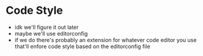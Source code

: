 # Code Style

- idk we'll figure it out later
- maybe we'll use editorconfig
- if we do there's probably an extension for whatever code editor you use that'll enfore code style based on the editorconfig file
